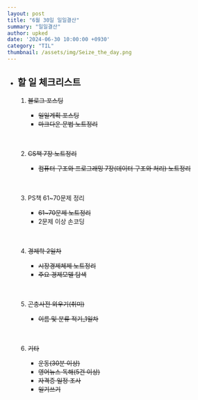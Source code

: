 ```yaml
---
layout: post
title: "6월 30일 일일결산"
summary: "일일결산"
author: upked
date: '2024-06-30 10:00:00 +0930'
category: "TIL"
thumbnail: /assets/img/Seize_the_day.png
---
```


- ## 할 일 체크리스트

    1. ~~블로그 포스팅~~
        - ~~일일계획 포스팅~~
        - ~~마크다운 문법 노트정리~~<br/><br/><br/>


    2. ~~CS책 7장 노트정리~~
        - ~~컴퓨터 구조와 프로그래밍 7장(데이터 구조와 처리) 노트정리~~<br/><br/><br/>


    3. PS책 61~70문제 정리
        - ~~61~70문제 노트정리~~
        - 2문제 이상 손코딩<br/><br/><br/>


    4. ~~경제학 2일차~~
        - ~~시장경제체제 노트정리~~
        - ~~주요 경제모델 탐색~~<br/><br/><br/>


    5. ~~곤충사전 외우기(취미)~~
        - ~~이름 및 분류 적기_1일차~~<br/><br/><br/>


    6. ~~기타~~
        - ~~운동(30분 이상)~~
        - ~~영어뉴스 독해(5건 이상)~~
        - ~~자격증 일정 조사~~
        - ~~일기쓰기~~<br/><br/><br/>


